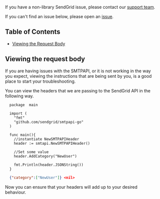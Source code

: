If you have a non-library SendGrid issue, please contact our [support team](https://support.sendgrid.com).

If you can't find an issue below, please open an [issue](https://github.com/sendgrid/smtpapi-go/issues).


## Table of Contents
 * [Viewing the Request Body](#request-body)

<a name="request-body"></a>
## Viewing the request body

If you are having issues with the SMTPAPI, or it is not working in the way you expect,
viewing the instructions that are being sent by you, is a good place to start your troubleshooting.

You can view the headers that we are passing to the SendGrid API in the following way.

```golang
  package  main

  import (
    "fmt"
    "github.com/sendgrid/smtpapi-go"
  )

  func main(){
    //instantiate NewSMTPAPIHeader
    header := smtapi.NewSMTPAPIHeader()

    //Set some value
    header.AddCategory("NewUser")

    fmt.Println(header.JSONString())  
  }
  ```

  ```json
    {"category":["NewUser"]} <nil>
  ```

  Now you can ensure that your headers will add up to your desired behaviour.
